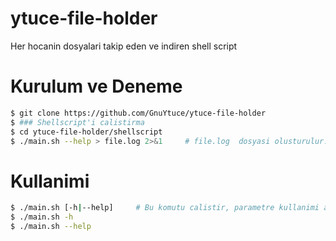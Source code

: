# ytuce-file-holder
Her hocanin dosyalari takip eden ve indiren shell script

# Kurulum ve Deneme

```bash
$ git clone https://github.com/GnuYtuce/ytuce-file-holder
$ ### Shellscript'i calistirma
$ cd ytuce-file-holder/shellscript
$ ./main.sh --help > file.log 2>&1     # file.log  dosyasi olusturulur.
```

# Kullanimi

```bash
$ ./main.sh [-h|--help]     # Bu komutu calistir, parametre kullanimi anlatiliyor.
$ ./main.sh -h
$ ./main.sh --help
```